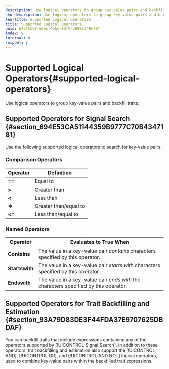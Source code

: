 ```yaml
---
description: Use logical operators to group key-value pairs and backfill traits.
seo-description: Use logical operators to group key-value pairs and backfill traits.
seo-title: Supported Logical Operators
title: Supported Logical Operators
uuid: 645fcb6f-50ac-49bc-8df9-c699c749cf8f
index: y
internal: n
snippet: y
---
```


# Supported Logical Operators{#supported-logical-operators}

Use logical operators to group key-value pairs and backfill traits.

## Supported Operators for Signal Search {#section_694E53CA51144359B9777C70B4347181}

Use the following supported logical operators to search for key-value pairs:

### Comparison Operators

|  Operator  | Definition  |
|---|---|
| **==** | Equal to  |
| **>** | Greater than  |
| **<** | Less than  |
| **=>** | Greater than/equal to  |
| **<=** | Less than/equal to  |

### Named Operators

|  Operator  | Evaluates to True When  |
|---|---|
| **Contains** |The value in a key-value pair *contains* characters specified by this operator.  |
| **Startswith** |The value in a key-value pair *starts with* characters specified by this operator.  |
| **Endswith** |The value in a key-value pair *ends with* the characters specified by this operator.  |

## Supported Operators for Trait Backfilling and Estimation {#section_93A79D83DE3F44FDA37E9707625DBDAF}

You can backfill traits that include expressions containing any of the operators supported by [!UICONTROL Signal Search]. In addition to these operators, trait backfilling and estimation also support the [!UICONTROL AND], [!UICONTROL OR], and [!UICONTROL AND NOT] logical operators, used to combine key-value pairs within the backfilled trait expressions.
